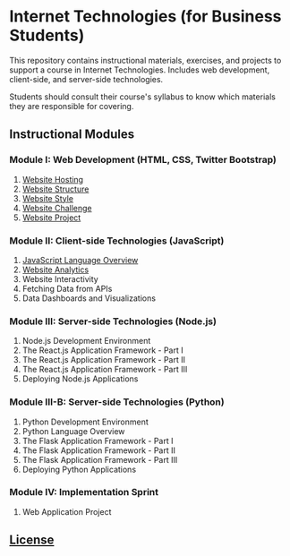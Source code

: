 # Internet Technologies (for Business Students)

This repository contains instructional materials, exercises, and projects to support a course in Internet Technologies. Includes web development, client-side, and server-side technologies.

Students should consult their course's syllabus to know which materials they are responsible for covering.

## Instructional Modules

### Module I: Web Development (HTML, CSS, Twitter Bootstrap)

  1. [Website Hosting](/exercises/website-hosting/exercise.md)
  2. [Website Structure](/exercises/website-structure/exercise.md)
  3. [Website Style](/exercises/website-style/exercise.md)
  4. [Website Challenge](/exercises/website-challenge/exercise.md)
  5. [Website Project](/projects/personal-website/project.md)

### Module II: Client-side Technologies (JavaScript)

  1. [JavaScript Language Overview](/notes/javascript/README.md)
  1. [Website Analytics](/exercises/website-hosting/analytics.md)
  2. Website Interactivity
  3. Fetching Data from APIs
  4. Data Dashboards and Visualizations

### Module III: Server-side Technologies (Node.js)

  1. Node.js Development Environment
  2. The React.js Application Framework - Part I
  3. The React.js Application Framework - Part II
  4. The React.js Application Framework - Part III
  5. Deploying Node.js Applications

### Module III-B: Server-side Technologies (Python)

  1. Python Development Environment
  2. Python Language Overview
  3. The Flask Application Framework - Part I
  4. The Flask Application Framework - Part II
  5. The Flask Application Framework - Part III
  6. Deploying Python Applications

### Module IV: Implementation Sprint

  1. Web Application Project

## [License](/LICENSE)
